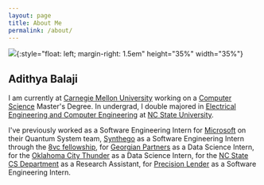 ```yaml
---
layout: page
title: About Me
permalink: /about/
---
```


![](https://user-images.githubusercontent.com/4440808/128431337-b183a697-5635-4d69-844d-ab415ca2979b.png){:style="float: left; margin-right: 1.5em" height="35%" width="35%"}

## Adithya Balaji

I am currently at
[Carnegie Mellon University][CMU] working on a [Computer Science][CSD] Master's
Degree. In undergrad, I double majored in [Electrical Engineering and
Computer Engineering][ECE] at [NC State University][NCSU].

I've previously worked as a Software Engineering Intern for [Microsoft] on their
Quantum System team, [Synthego][SYNTH] as a Software
Engineering Intern through the [8vc fellowship][8VC], for
[Georgian Partners][GP] as a Data Science Intern, for the
[Oklahoma City Thunder][OKC] as a Data Science Intern, for the
[NC State CS Department][NCSUCS] as a Research Assistant, for
[Precision Lender][PL] as a Software Engineering Intern.

<!-- Links -->
[CMU]: https://www.cmu.edu/ "Carnegie Mellon University"
[CSD]: https://www.csd.cs.cmu.edu/ "CS Department @ CMU"
[NCSU]: https://www.ncsu.edu/ "NC State University"
[ECE]: https://www.ece.ncsu.edu/ "ECE Department @ NC State"

[Microsoft]: https://azure.microsoft.com/en-us/solutions/quantum-computing/ "Microsoft Quantum"
[SYNTH]: https://www.synthego.com "Synthego"
[8VC]: https://8vc.com/ "8VC"
[GP]: https://www.georgianpartners.com "Georgian Partners"
[OKC]: https://www.nba.com/thunder/ "OKC Thunder"
[NCSUCS]: https://www.csc.ncsu.edu/ "CS Department @ NC State"
[PL]: https://precisionlender.com/ "Precision Lender"

